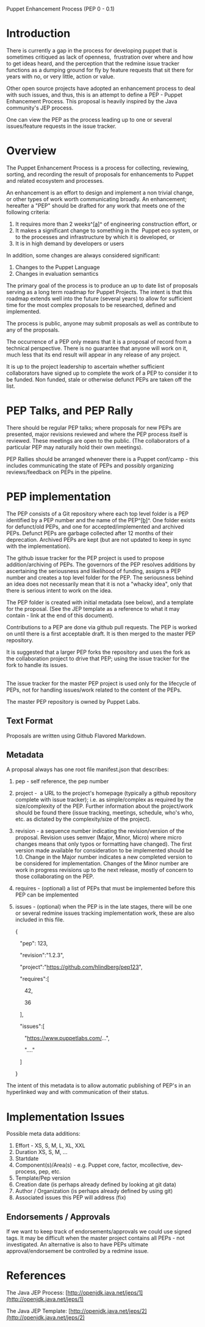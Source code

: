 Puppet Enhancement Process (PEP 0 - 0.1)

Introduction
============

There is currently a gap in the process for developing puppet that is
sometimes critiqued as lack of openness,  frustration over where and how
to get ideas heard, and the perception that the redmine issue tracker
functions as a dumping ground for fly by feature requests that sit there
for years with no, or very little, action or value.

Other open source projects have adopted an enhancement process to deal
with such issues, and thus, this is an attempt to define a PEP - Puppet
Enhancement Process. This proposal is heavily inspired by the Java
community's JEP process.

One can view the PEP as the process leading up to one or several
issues/feature requests in the issue tracker.

Overview
========

The Puppet Enhancement Process is a process for collecting, reviewing,
sorting, and recording the result of proposals for enhancements to
Puppet and related ecosystem and processes.

An enhancement is an effort to design and implement a non trivial
change, or other types of work worth communicating broadly. An
enhancement; hereafter a "PEP" should be drafted for any work that meets
one of the following criteria:

1.  It requires more than 2 weeks^[[a]](#cmnt1)^ of engineering
    construction effort, or
2.  It makes a significant change to something in the  Puppet eco
    system, or to the processes and infrastructure by which it is
    developed, or
3.  It is in high demand by developers or users

In addition, some changes are always considered significant:

1.  Changes to the Puppet Language
2.  Changes in evaluation semantics

The primary goal of the process is to produce an up to date list of
proposals serving as a long term roadmap for Puppet Projects. The intent
is that this roadmap extends well into the future (several years) to
allow for sufficient time for the most complex proposals to be
researched, defined and implemented.

The process is public, anyone may submit proposals as well as contribute
to any of the proposals.

The occurrence of a PEP only means that it is a proposal of record from
a technical perspective. There is no guarantee that anyone will work on
it, much less that its end result will appear in any release of any
project.

It is up to the project leadership to ascertain whether sufficient
collaborators have signed up to complete the work of a PEP to consider
it to be funded. Non funded, stale or otherwise defunct PEPs are taken
off the list.

PEP Talks, and PEP Rally
========================

There should be regular PEP talks; where proposals for new PEPs are
presented, major revisions reviewed and where the PEP process itself is
reviewed. These meetings are open to the public. (The collaborators of a
particular PEP may naturally hold their own meetings).

PEP Rallies should be arranged whenever there is a Puppet conf/camp -
this includes communicating the state of PEPs and possibly organizing
reviews/feedback on PEPs in the pipeline.

PEP implementation
==================

The PEP consists of a Git repository where each top level folder is a
PEP identified by a PEP number and the name of the PEP^[[b]](#cmnt2)^.
One folder exists for defunct/old PEPs, and one for accepted/implemented
and archived PEPs. Defunct PEPs are garbage collected after 12 months of
their deprecation. Archived PEPs are kept (but are not updated to keep
in sync with the implementation).

The github issue tracker for the PEP project is used to propose
addition/archiving of PEPs. The governors of the PEP resolves additions
by ascertaining the seriousness and likelihood of funding, assigns a PEP
number and creates a top level folder for the PEP. The seriousness
behind an idea does not necessarily mean that it is not a "whacky idea",
only that there is serious intent to work on the idea.

The PEP folder is created with initial metadata (see below), and a
template for the proposal. (See the JEP template as a reference to what
it may contain - link at the end of this document).

Contributions to a PEP are done via github pull requests. The PEP is
worked on until there is a first acceptable draft. It is then merged to
the master PEP repository.

It is suggested that a larger PEP forks the repository and uses the fork
as the collaboration project to drive that PEP; using the issue tracker
for the fork to handle its issues.

\
The issue tracker for the master PEP project is used only for the
lifecycle of PEPs, not for handling issues/work related to the content
of the PEPs.

The master PEP repository is owned by Puppet Labs.

Text Format
-----------

Proposals are written using Github Flavored Markdown.

Metadata
--------

A proposal always has one root file manifest.json that
describes:

1.  pep - self reference, the pep number
2.  project -  a URL to the project's homepage (typically a github
    repository complete with issue tracker); i.e. as
    simple/complex as required by the size/complexity of the PEP.
    Further information about the project/work should be found there
    (issue tracking, meetings, schedule, who's who, etc. as dictated by
    the complexity/size of the project).
3.  revision - a sequence number indicating the revision/version of the
    proposal. Revision uses semver (Major, Minor, Micro) where micro
    changes means that only typos or formatting have changed). The first
    version made available for consideration to be implemented should be
    1.0. Change in the Major number indicates a new completed version to
    be considered for implementation. Changes of the Minor number are
    work in progress revisions up to the next release, mostly of concern
    to those collaborating on the PEP.
4.  requires - (optional) a list of PEPs that must be implemented before
    this PEP can be implemented
5.  issues - (optional) when the PEP is in the late stages, there will
    be one or several redmine issues tracking implementation work, these
    are also included in this file.

    {

       "pep": 123,

       "revision":"1.2.3",

       "project":"https://github.com/hlindberg/pep123",

       "requires":[

          42,

          36

       ],

       "issues":[

          "https://www.puppetlabs.com/...",

          "...."

       ]

    }

The intent of this metadata is to allow automatic publishing of PEP's in
an hyperlinked way and with communication of their status.

Implementation Issues
=====================

Possible meta data additions:

1.  Effort - XS, S, M, L, XL, XXL
2.  Duration XS, S, M, ...
3.  Startdate
4.  Component(s)/Area(s) - e.g. Puppet core, factor, mcollective,
    dev-process, pep, etc.
5.  Template/Pep version
6.  Creation date (is perhaps already defined by looking at git data)
7.  Author / Organization (is perhaps already defined by using git)
8.  Associated issues this PEP will address (fix)

Endorsements / Approvals
------------------------

If we want to keep track of endorsements/approvals we could use signed
tags. It may be difficult when the master project contains all PEPs -
not investigated. An alternative is also to have PEPs ultimate
approval/endorsement be controlled by a redmine issue.

References
==========

The Java JEP Process:
[http://openjdk.java.net/jeps/1](http://openjdk.java.net/jeps/1)

The Java JEP Template:
[http://openjdk.java.net/jeps/2](http://openjdk.java.net/jeps/2)

